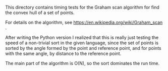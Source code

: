 This directory contains timing tests for the Graham scan algorithm
for find the convex hull of a set of points.

For details on the algorithm,
see https://en.wikipedia.org/wiki/Graham_scan .

After writing the Python version I realized that this is really
just testing the speed of a non-trivial sort in the given
language, since the set of points is sorted by the angle
formed by the point and reference point, and for points
with the same angle, by distance to the reference point.

The main part of the algorithm is O(N),
so the sort dominates the run time.